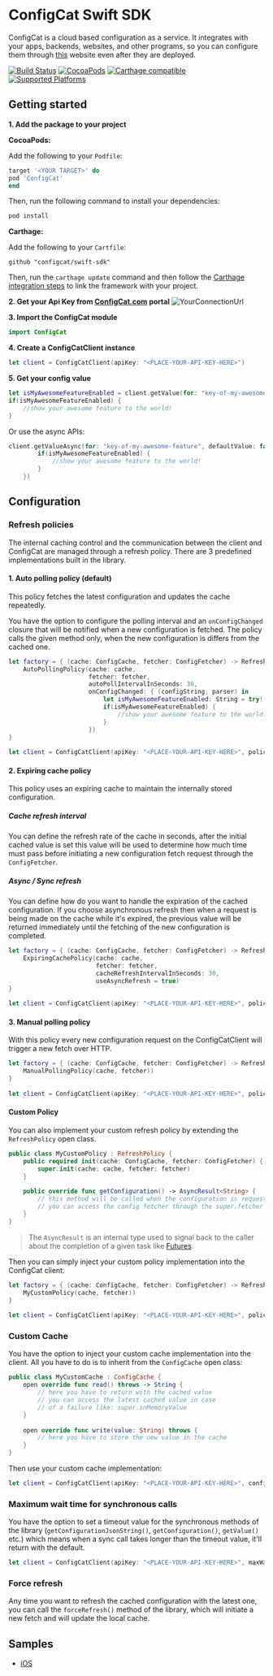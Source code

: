 # ConfigCat Swift SDK
ConfigCat is a cloud based configuration as a service. It integrates with your apps, backends, websites, 
and other programs, so you can configure them through [this](https://configcat.com) website even after they are deployed.

[![Build Status](https://travis-ci.org/configcat/swift-sdk.svg?branch=master)](https://travis-ci.org/configcat/swift-sdk)
[![CocoaPods](https://img.shields.io/cocoapods/v/ConfigCat.svg)](https://img.shields.io/cocoapods/v/ConfigCat.svg)
[![Carthage compatible](https://img.shields.io/badge/Carthage-compatible-4BC51D.svg?style=flat)](https://github.com/Carthage/Carthage)
[![Supported Platforms](https://img.shields.io/cocoapods/p/ConfigCat.svg?style=flat)](https://configcat.com/Docs#client-libs-ios)

## Getting started

**1. Add the package to your project**

**CocoaPods:**

Add the following to your `Podfile`:
```ruby
target '<YOUR TARGET>' do
pod 'ConfigCat'
end
```
Then, run the following command to install your dependencies:
```bash
pod install
```

**Carthage:**

Add the following to your `Cartfile`:
```
github "configcat/swift-sdk"
```
Then, run the `carthage update` command and then follow the [Carthage integration steps](https://github.com/Carthage/Carthage#getting-started) to link the framework with your project.

**2. Get your Api Key from [ConfigCat.com](https://configcat.com) portal**
![YourConnectionUrl](https://raw.githubusercontent.com/ConfigCat/java-sdk/master/media/readme01.png  "ApiKey")

**3. Import the ConfigCat module**
```swift
import ConfigCat
```

**4. Create a ConfigCatClient instance**
```swift
let client = ConfigCatClient(apiKey: "<PLACE-YOUR-API-KEY-HERE>")
```
**5. Get your config value**
```swift
let isMyAwesomeFeatureEnabled = client.getValue(for: "key-of-my-awesome-feature", defaultValue: false)
if(isMyAwesomeFeatureEnabled) {
    //show your awesome feature to the world!
}
```
Or use the async APIs:
```swift
client.getValueAsync(for: "key-of-my-awesome-feature", defaultValue: false, completion: { isMyAwesomeFeatureEnabled in
        if(isMyAwesomeFeatureEnabled) {
            //show your awesome feature to the world!
        }
    })
```

## Configuration
### Refresh policies
The internal caching control and the communication between the client and ConfigCat are managed through a refresh policy. There are 3 predefined implementations built in the library.
#### 1. Auto polling policy (default)
This policy fetches the latest configuration and updates the cache repeatedly. 

You have the option to configure the polling interval and an `onConfigChanged` closure that will be notified when a new configuration is fetched. The policy calls the given method only, when the new configuration is differs from the cached one.
```swift
let factory = { (cache: ConfigCache, fetcher: ConfigFetcher) -> RefreshPolicy in
    AutoPollingPolicy(cache: cache,
                      fetcher: fetcher,
                      autoPollIntervalInSeconds: 30,
                      onConfigChanged: { (configString, parser) in
                          let isMyAwesomeFeatureEnabled: String = try! parser.parseValue(for: "key-of-my-awesome-feature", json: configString)
                          if(isMyAwesomeFeatureEnabled) {
                              //show your awesome feature to the world!
                          }
                      })
}
        
let client = ConfigCatClient(apiKey: "<PLACE-YOUR-API-KEY-HERE>", policyFactory: factory)
```

#### 2. Expiring cache policy
This policy uses an expiring cache to maintain the internally stored configuration. 
##### Cache refresh interval 
You can define the refresh rate of the cache in seconds, 
after the initial cached value is set this value will be used to determine how much time must pass before initiating a new configuration fetch request through the `ConfigFetcher`.
##### Async / Sync refresh
You can define how do you want to handle the expiration of the cached configuration. If you choose asynchronous refresh then 
when a request is being made on the cache while it's expired, the previous value will be returned immediately 
until the fetching of the new configuration is completed.
```swift
let factory = { (cache: ConfigCache, fetcher: ConfigFetcher) -> RefreshPolicy in
    ExpiringCachePolicy(cache: cache,
                        fetcher: fetcher,
                        cacheRefreshIntervalInSeconds: 30,
                        useAsyncRefresh = true)
}
        
let client = ConfigCatClient(apiKey: "<PLACE-YOUR-API-KEY-HERE>", policyFactory: factory)
```

#### 3. Manual polling policy
With this policy every new configuration request on the ConfigCatClient will trigger a new fetch over HTTP.
```swift
let factory = { (cache: ConfigCache, fetcher: ConfigFetcher) -> RefreshPolicy in
    ManualPollingPolicy(cache, fetcher))
}
        
let client = ConfigCatClient(apiKey: "<PLACE-YOUR-API-KEY-HERE>", policyFactory: factory)
```

#### Custom Policy
You can also implement your custom refresh policy by extending the `RefreshPolicy` open class.
```swift
public class MyCustomPolicy : RefreshPolicy {
    public required init(cache: ConfigCache, fetcher: ConfigFetcher) {
        super.init(cache: cache, fetcher: fetcher)
    }
    
    public override func getConfiguration() -> AsyncResult<String> {
        // this method will be called when the configuration is requested from the ConfigCat client.
        // you can access the config fetcher through the super.fetcher and the internal cache via super.cache
    }
}
```
> The `AsyncResult` is an internal type used to signal back to the caller about the completion of a given task like [Futures](https://en.wikipedia.org/wiki/Futures_and_promises).

Then you can simply inject your custom policy implementation into the ConfigCat client:
```swift
let factory = { (cache: ConfigCache, fetcher: ConfigFetcher) -> RefreshPolicy in
    MyCustomPolicy(cache, fetcher))
}
        
let client = ConfigCatClient(apiKey: "<PLACE-YOUR-API-KEY-HERE>", policyFactory: factory)
```

### Custom Cache
You have the option to inject your custom cache implementation into the client. All you have to do is to inherit from the `ConfigCache` open class:
```swift
public class MyCustomCache : ConfigCache {
    open override func read() throws -> String {
        // here you have to return with the cached value
        // you can access the latest cached value in case 
        // of a failure like: super.inMemoryValue
    }
    
    open override func write(value: String) throws {
        // here you have to store the new value in the cache
    }
}
```
Then use your custom cache implementation:
```swift      
let client = ConfigCatClient(apiKey: "<PLACE-YOUR-API-KEY-HERE>", configCache: MyCustomCache())
```

### Maximum wait time for synchronous calls
You have the option to set a timeout value for the synchronous methods of the library (`getConfigurationJsonString()`, `getConfiguration()`, `getValue()` etc.) which means
when a sync call takes longer than the timeout value, it'll return with the default.
```swift      
let client = ConfigCatClient(apiKey: "<PLACE-YOUR-API-KEY-HERE>", maxWaitTimeForSyncCallsInSeconds: 5)
```

### Force refresh
Any time you want to refresh the cached configuration with the latest one, you can call the `forceRefresh()` method of the library,
which will initiate a new fetch and will update the local cache.

## Samples
* [iOS](https://github.com/configcat/swift-sdk/tree/master/samples/ios)
